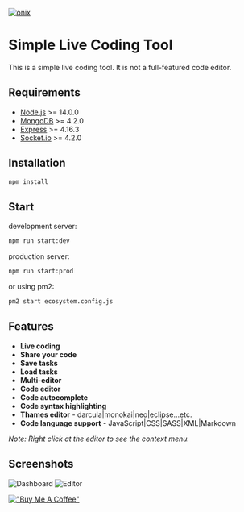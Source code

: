 [![onix](https://img.shields.io/badge/onix-systems-blue.svg)](https://onix-systems.com/)

# Simple Live Coding Tool
This is a simple live coding tool. It is not a full-featured code editor.


## Requirements
* [Node.js](https://nodejs.org/) >= 14.0.0
* [MongoDB](https://www.mongodb.com/) >= 4.2.0
* [Express](https://expressjs.com/) >= 4.16.3
* [Socket.io](https://socket.io/) >= 4.2.0

## Installation
```bash
npm install
```

## Start
development server:
```bash
npm run start:dev
```
production server:
```bash
npm run start:prod
```
or using pm2:
```bash
pm2 start ecosystem.config.js
```

## Features
* **Live coding**
* **Share your code** 
* **Save tasks**
* **Load tasks**
* **Multi-editor**
* **Code editor**
* **Code autocomplete**
* **Code syntax highlighting**
* **Thames editor** - darcula|monokai|neo|eclipse...etc.
* **Code language support** - JavaScript|CSS|SASS|XML|Markdown

_Note: Right click at the editor to see the context menu._

## Screenshots
![Dashboard](https://i.imgur.com/u3TOzVS.png)
![Editor](https://i.imgur.com/Bdflmcq.png)

[!["Buy Me A Coffee"](https://www.buymeacoffee.com/assets/img/custom_images/orange_img.png)](https://www.buymeacoffee.com/chechavalerii)
